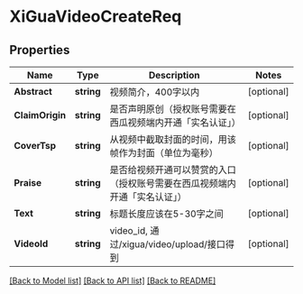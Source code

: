 # XiGuaVideoCreateReq

## Properties

Name | Type | Description | Notes
------------ | ------------- | ------------- | -------------
**Abstract** | **string** | 视频简介，400字以内 | [optional] 
**ClaimOrigin** | **string** | 是否声明原创（授权账号需要在西瓜视频端内开通「实名认证」） | [optional] 
**CoverTsp** | **string** | 从视频中截取封面的时间，用该帧作为封面（单位为毫秒） | [optional] 
**Praise** | **string** | 是否给视频开通可以赞赏的入口（授权账号需要在西瓜视频端内开通「实名认证」） | [optional] 
**Text** | **string** | 标题长度应该在5-30字之间 | [optional] 
**VideoId** | **string** | video_id, 通过/xigua/video/upload/接口得到 | [optional] 

[[Back to Model list]](../README.md#documentation-for-models) [[Back to API list]](../README.md#documentation-for-api-endpoints) [[Back to README]](../README.md)


